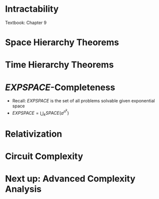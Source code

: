 
# Intractability

Textbook: Chapter 9

# Space Hierarchy Theorems

# Time Hierarchy Theorems

# $EXPSPACE$-Completeness

- Recall: $EXPSPACE$ is the set of all problems solvable given
    exponential space
- $EXPSPACE = \bigcup_{k} SPACE( a^{n^k} )$

# Relativization

# Circuit Complexity

# Next up: Advanced Complexity Analysis
